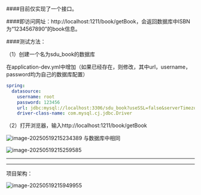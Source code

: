 ####目前仅实现了一个接口。

####即访问网址：http://localhost:1211/book/getBook，会返回数据库中ISBN为“1234567890”的book信息。

####测试方法：

（1）创建一个名为sdu_book的数据库

在application-dev.yml中增加（如果已经存在，则修改，其中url，username，password均为自己的数据库配置）

```yml
spring:
  datasource:
    username: root
    password: 123456
    url: jdbc:mysql://localhost:3306/sdu_book?useSSL=false&serverTimezone=Asia/Shanghai&characterEncoding=utf8
    driver-class-name: com.mysql.cj.jdbc.Driver
```

（2）打开浏览器，输入http://localhost:1211/book/getBook

![image-20250519215234389](C:\Users\Pangxin6160618\AppData\Roaming\Typora\typora-user-images\image-20250519215234389.png)
与数据库中相同

![image-20250519215259585](C:\Users\Pangxin6160618\AppData\Roaming\Typora\typora-user-images\image-20250519215259585.png)

***

***

项目架构：

![image-20250519215949955](C:\Users\Pangxin6160618\AppData\Roaming\Typora\typora-user-images\image-20250519215949955.png)
